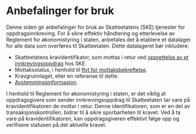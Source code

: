 # Anbefalinger for bruk

Denne siden gir anbefalinger for bruk av Skatteetatens (SKE) tjenester for oppdragsinnkreving. For å sikre effektiv
håndtering og etterlevelse av Reglement for økonomistyring i staten, anbefales det å etablere et datalager for alle data
som overføres til Skatteetaten. Dette datalageret bør inkludere:

- Skatteetatens kravidentifikator, som mottas i retur
  ved [opprettelse av et innkrevingsoppdrag](beskrivelse-av-tjenester.md#opprett-et-innkrevingsoppdrag) hos SKE.
- Mottaksstatus, i henhold til [flyt for mottaksbekreftelse](mottaksbekreftelse.md).
- Kravgrunnlaget, eller en referanse til dette.
- [Avstemmingsinformasjon](beskrivelse-av-tjenester.md#avstemming-av-et-innkrevingsoppdrag).

I henhold til Reglement for økonomistyring i staten, er det viktig at oppdragsgivere som sender innkrevingsoppdrag til
Skatteetaten tar vare på kravidentifikatoren de mottar i retur. Denne identifikatoren, som er en del av
transaksjonskontrollen, bidrar til å sikre sporbarheten til kravet. Ved å ta vare på kravidentifikatoren, kan
oppdragsgiveren effektivt følge opp og verifisere statusen på det aktuelle kravet.

